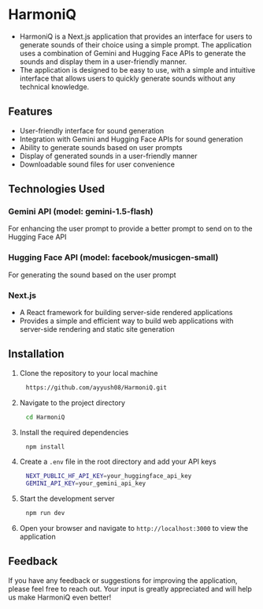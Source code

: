 # HarmoniQ

- HarmoniQ is a Next.js application that provides an interface for users to generate sounds of their choice using a simple prompt. The application uses a combination of Gemini and Hugging Face APIs to generate the sounds and display them in a user-friendly manner.
- The application is designed to be easy to use, with a simple and intuitive interface that allows users to quickly generate sounds without any technical knowledge.

## Features
- User-friendly interface for sound generation
- Integration with Gemini and Hugging Face APIs for sound generation
- Ability to generate sounds based on user prompts
- Display of generated sounds in a user-friendly manner
- Downloadable sound files for user convenience


## Technologies Used

### Gemini API (model: gemini-1.5-flash)
 For enhancing the user prompt to provide a better prompt to send on to the Hugging Face API

### Hugging Face API (model: facebook/musicgen-small) 
 For generating the sound based on the user prompt

### Next.js
- A React framework for building server-side rendered applications
- Provides a simple and efficient way to build web applications with server-side rendering and static site generation


## Installation

1. Clone the repository to your local machine
```bash
     https://github.com/ayyush08/HarmoniQ.git
```

2. Navigate to the project directory
```bash
     cd HarmoniQ
```

3. Install the required dependencies
```bash
     npm install
```

4. Create a `.env` file in the root directory and add your API keys
```bash
     NEXT_PUBLIC_HF_API_KEY=your_huggingface_api_key
     GEMINI_API_KEY=your_gemini_api_key
```

5. Start the development server
```bash
     npm run dev
```

6. Open your browser and navigate to `http://localhost:3000` to view the application

## Feedback

If you have any feedback or suggestions for improving the application, please feel free to reach out. Your input is greatly appreciated and will help us make HarmoniQ even better!
